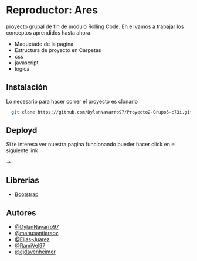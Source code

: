 
# Reproductor: Ares

proyecto grupal de fin de modulo Rolling Code.
En el vamos a trabajar los conceptos aprendidos hasta ahora

* Maquetado de la pagina
* Estructura de proyecto en Carpetas
* css
* javascript
* logica





## Instalación

Lo necesario para hacer correr el proyecto es clonarlo

```bash
  git clone https://github.com/DylanNavarro97/Proyecto2-Grupo5-c73i.git
```
    


## Deployd

Si te interesa ver nuestra pagina funcionando pueder hacer click en el siguiente link

→


## Librerias

- [Bootstrap](https://getbootstrap.com/)



## Autores

- [@DylanNavarro97](https://github.com/DylanNavarro97)
- [@manusantiaraoz](https://github.com/manusantiaraoz)
- [@Elias-Juarez](https://github.com/Elias-Juarez)
- [@RamiVel97](https://github.com/RamiVel97)
- [@ejdavenheimer](https://github.com/ejdavenheimer)

